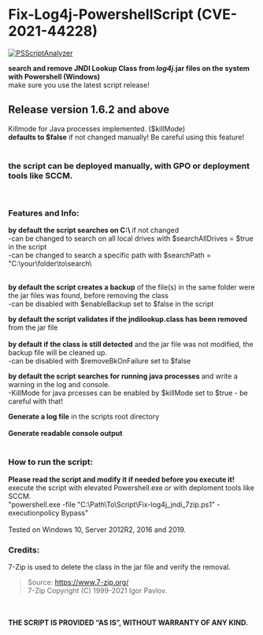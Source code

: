 # Fix-Log4j-PowershellScript (CVE-2021-44228)

[![PSScriptAnalyzer](https://github.com/sysadmin0815/Fix-Log4j-PowershellScript/actions/workflows/powershell-analysis.yml/badge.svg)](https://github.com/sysadmin0815/Fix-Log4j-PowershellScript/actions/workflows/powershell-analysis.yml)

<b>search and remove JNDI Lookup Class from *log4j*.jar files on the system with Powershell (Windows) </b> <br>
make sure you use the latest script release! <br>

## Release version 1.6.2 and above
Killmode for Java processes implemented. ($killMode)<br>
<b>defaults to $false</b> if not changed manually! Be careful using this feature!<br>
<br>
<h3>the script can be deployed manually, with GPO or deployment tools like SCCM.</h3>
<br>
<h3> Features and Info:</h3>
<b> by default the script searches on C:\ </b> if not changed<br>
 -can be changed to search on all local drives with $searchAllDrives = $true in the script<br>
 -can be changed to search a specific path with $searchPath = "C:\your\folder\to\search\ <br><br>

<b>by default the script creates a backup</b> of the file(s) in the same folder were the jar files was found, before removing the class<br>
 -can be disabled with $enableBackup set to $false in the script<br>

<b>by default the script validates if the jndilookup.class has been removed</b> from the jar file <br> <br>
<b> by default if the class is still detected</b> and the jar file was not modified, the backup file will be cleaned up.<br>
 -can be disabled with $removeBkOnFailure set to $false<br>
 
<b> by default the script searches for running java processes</b> and write a warning in the log and console.<br>
 -KillMode for java prcesses can be enabled by $killMode set to $true - be careful with that!<br>

<b>Generate a log file</b> in the scripts root directory <br><br>
<b>Generate readable console output</b> <br> <br> 

<h3> How to run the script:</h3>
<b> Please read the script and modify it if needed before you execute it!</b><br>
execute the script with elevated Powershell.exe or with deploment tools like SCCM.<br>
"powershell.exe -file "C:\Path\To\Script\Fix-log4j_jndi_7zip.ps1" -executionpolicy Bypass"
<br>
<br>
Tested on Windows 10, Server 2012R2, 2016 and 2019.<br>

<h3>Credits:</h3>

7-Zip is used to delete the class in the jar file and verify the removal.
>  Source: https://www.7-zip.org/ <br>
>  7-Zip Copyright (C) 1999-2021 Igor Pavlov.

<br>
<br>
<b>THE SCRIPT IS PROVIDED “AS IS”, WITHOUT WARRANTY OF ANY KIND.</b> <br>
